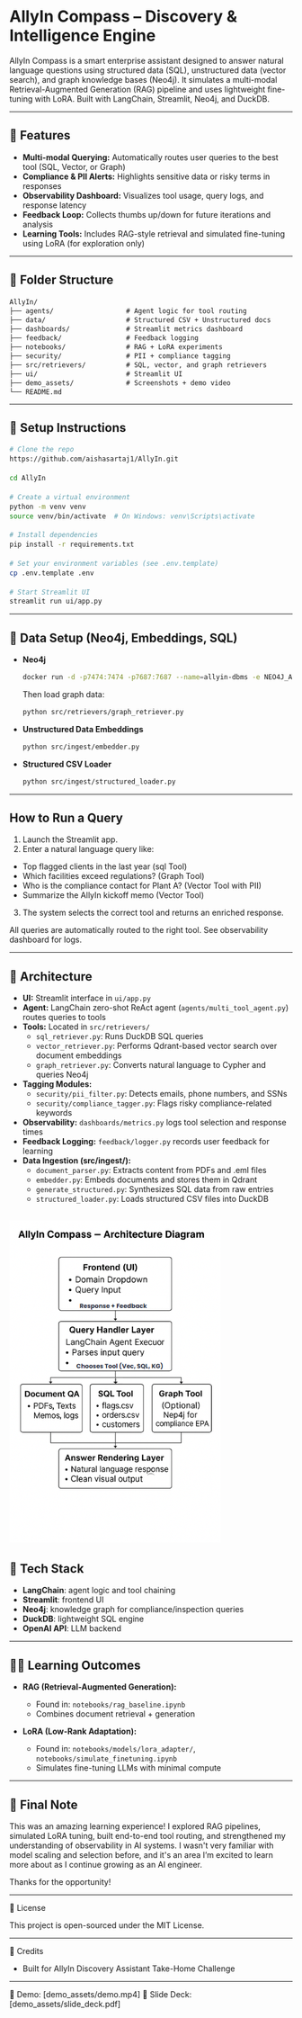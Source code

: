 #  AllyIn Compass – Discovery & Intelligence Engine

AllyIn Compass is a smart enterprise assistant designed to answer natural language questions using structured data (SQL), unstructured data (vector search), and graph knowledge bases (Neo4j). It simulates a multi-modal Retrieval-Augmented Generation (RAG) pipeline and uses lightweight fine-tuning with LoRA. Built with LangChain, Streamlit, Neo4j, and DuckDB.

---

## 🚀 Features

* **Multi-modal Querying:** Automatically routes user queries to the best tool (SQL, Vector, or Graph)
* **Compliance & PII Alerts:** Highlights sensitive data or risky terms in responses
* **Observability Dashboard:** Visualizes tool usage, query logs, and response latency
* **Feedback Loop:** Collects thumbs up/down for future iterations and analysis
* **Learning Tools:** Includes RAG-style retrieval and simulated fine-tuning using LoRA (for exploration only)

---

## 📁 Folder Structure

```
AllyIn/
├── agents/                  # Agent logic for tool routing
├── data/                    # Structured CSV + Unstructured docs
├── dashboards/              # Streamlit metrics dashboard
├── feedback/                # Feedback logging
├── notebooks/               # RAG + LoRA experiments
├── security/                # PII + compliance tagging
├── src/retrievers/          # SQL, vector, and graph retrievers
├── ui/                      # Streamlit UI
├── demo_assets/             # Screenshots + demo video
└── README.md
```

---

## 📄 Setup Instructions

```bash
# Clone the repo
https://github.com/aishasartaj1/AllyIn.git

cd AllyIn

# Create a virtual environment
python -m venv venv
source venv/bin/activate  # On Windows: venv\Scripts\activate

# Install dependencies
pip install -r requirements.txt

# Set your environment variables (see .env.template)
cp .env.template .env

# Start Streamlit UI
streamlit run ui/app.py
```
---

## 🧱 Data Setup (Neo4j, Embeddings, SQL)

* **Neo4j**

  ```bash
  docker run -d -p7474:7474 -p7687:7687 --name=allyin-dbms -e NEO4J_AUTH=neo4j/allyin123 neo4j:5.12
  ```

  Then load graph data:

  ```bash
  python src/retrievers/graph_retriever.py
  ```

* **Unstructured Data Embeddings**

  ```bash
  python src/ingest/embedder.py
  ```

* **Structured CSV Loader**

  ```bash
  python src/ingest/structured_loader.py
  ```

---

##  How to Run a Query

1. Launch the Streamlit app.
2. Enter a natural language query like:
  * Top flagged clients in the last year (sql Tool)
  *  Which facilities exceed regulations? (Graph Tool)
  *   Who is the compliance contact for Plant A? (Vector Tool with PII)
  *   Summarize the AllyIn kickoff memo (Vector Tool)
3. The system selects the correct tool and returns an enriched response.

All queries are automatically routed to the right tool. See observability dashboard for logs.

---

## 🧱 Architecture

- **UI:** Streamlit interface in `ui/app.py`
- **Agent:** LangChain zero-shot ReAct agent (`agents/multi_tool_agent.py`) routes queries to tools
- **Tools:** Located in `src/retrievers/`
  - `sql_retriever.py`: Runs DuckDB SQL queries
  - `vector_retriever.py`: Performs Qdrant-based vector search over document embeddings
  - `graph_retriever.py`: Converts natural language to Cypher and queries Neo4j
- **Tagging Modules:**
  - `security/pii_filter.py`: Detects emails, phone numbers, and SSNs
  - `security/compliance_tagger.py`: Flags risky compliance-related keywords
- **Observability:** `dashboards/metrics.py` logs tool selection and response times
- **Feedback Logging:** `feedback/logger.py` records user feedback for learning
- **Data Ingestion (src/ingest/):**
  - `document_parser.py`: Extracts content from PDFs and .eml files
  - `embedder.py`: Embeds documents and stores them in Qdrant
  - `generate_structured.py`: Synthesizes SQL data from raw entries
  - `structured_loader.py`: Loads structured CSV files into DuckDB

![Architecture](demo_assets/architecture.png)
---

## 🧪 Tech Stack

* **LangChain**: agent logic and tool chaining
* **Streamlit**: frontend UI
* **Neo4j**: knowledge graph for compliance/inspection queries
* **DuckDB**: lightweight SQL engine
* **OpenAI API**: LLM backend

---

## 🤸️‍💻 Learning Outcomes

* **RAG (Retrieval-Augmented Generation):**

  * Found in: `notebooks/rag_baseline.ipynb`
  * Combines document retrieval + generation

* **LoRA (Low-Rank Adaptation):**

  * Found in: `notebooks/models/lora_adapter/`, `notebooks/simulate_finetuning.ipynb`
  * Simulates fine-tuning LLMs with minimal compute

---
## 🌟 Final Note

This was an amazing learning experience! I explored RAG pipelines, simulated LoRA tuning, built end-to-end tool routing, and strengthened my understanding of observability in AI systems.  I wasn't very familiar with model scaling and selection before, and it's an area I’m excited to learn more about as I continue growing as an AI engineer.

Thanks for the opportunity!

---

📜 License

This project is open-sourced under the MIT License.

---

🙌 Credits

* Built for AllyIn Discovery Assistant Take-Home Challenge

---

🎥 Demo: [demo_assets/demo.mp4] 📂 Slide Deck: [demo_assets/slide_deck.pdf]

